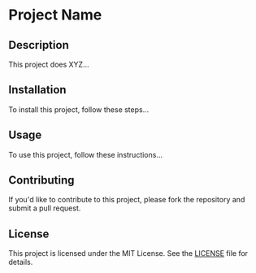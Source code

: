# Project Name

## Description
This project does XYZ...

## Installation
To install this project, follow these steps...

## Usage
To use this project, follow these instructions...

## Contributing
If you'd like to contribute to this project, please fork the repository and submit a pull request.

## License
This project is licensed under the MIT License. See the [LICENSE](LICENSE) file for details.